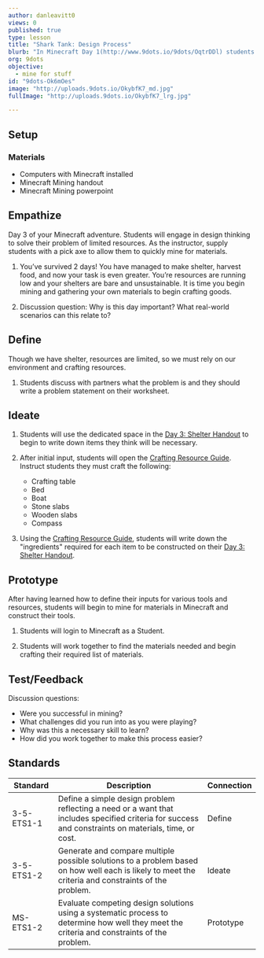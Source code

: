 ```yaml
---
author: danleavitt0
views: 0
published: true
type: lesson
title: "Shark Tank: Design Process"
blurb: "In Minecraft Day 1(http://www.9dots.io/9dots/OqtrDDl) students built shelters for survival. In Minecraft Day 2(http://www.9dots.io/9dots/OpIX5X6), students learned how to farm their own food. Now, students will gain the skills required to build tools and various survival resources. A link for the crafting guide is listed below. \n\nFor more information on crafting check out this Crafting Guide(http://www.minecraft-crafting.net/)"
org: 9dots
objective: 
  - mine for stuff
id: "9dots-Ok6mOes"
image: "http://uploads.9dots.io/OkybfK7_md.jpg"
fullImage: "http://uploads.9dots.io/OkybfK7_lrg.jpg"

---
```


## Setup

### Materials

- Computers with Minecraft installed
- Minecraft Mining handout
- Minecraft Mining powerpoint

## Empathize
Day 3 of your Minecraft adventure. Students will engage in design thinking to solve their problem of limited resources. As the instructor, supply students with a pick axe to allow them to quickly mine for materials.

1. You’ve survived 2 days! You have managed to make shelter, harvest food, and now your task is even greater. You’re resources are running low and your shelters are bare and unsustainable. It is time you begin mining and gathering your own materials to begin crafting goods. 

2. Discussion question: Why is this day important? What real-world scenarios can this relate to?

## Define
Though we have shelter, resources are limited, so we must rely on our environment and crafting resources. 

1. Students discuss with partners what the problem is and they should write a problem statement on their worksheet. 

## Ideate
1. Students will use the dedicated space in the [Day 3: Shelter Handout](http://uploads.9dots.io/Or0vuHE.gdoc) to begin to write down items they think will be necessary.

2. After initial input, students will open the [Crafting Resource Guide](http://www.minecraft-crafting.net/). Instruct students they must craft the following:
	- Crafting table
	- Bed
	- Boat 
	- Stone slabs
	- Wooden slabs
    - Compass

3. Using the [Crafting Resource Guide](http://www.minecraft-crafting.net/), students will write down the "ingredients" required for each item to be constructed on their [Day 3: Shelter Handout](http://uploads.9dots.io/Or0vuHE.gdoc).

## Prototype
After having learned how to define their inputs for various tools and resources, students will begin to mine for materials in Minecraft and construct their tools.

1. Students will login to Minecraft as a Student.

2. Students will work together to find the materials needed and begin crafting their required list of materials. 

## Test/Feedback
Discussion questions:

- Were you successful in mining? 
- What challenges did you run into as you were playing? 
- Why was this a necessary skill to learn? 
- How did you work together to make this process easier?

## Standards
Standard | Description | Connection
--- | --- | ---
3-5-ETS1-1 | Define a simple design problem reflecting a need or a want that includes specified criteria for success and constraints on materials, time, or cost. | Define
3-5-ETS1-2 | Generate and compare multiple possible solutions to a problem based on how well each is likely to meet the criteria and constraints of the problem. | Ideate
MS-ETS1-2 | Evaluate competing design solutions using a systematic process to determine how well they meet the criteria and constraints of the problem. | Prototype
